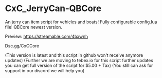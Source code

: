 # CxC_JerryCan-QBCore
An jerry can item script for vehicles and boats! Fully configurable config.lua file! QBCore newest version.

Preview: https://streamable.com/4bxwnh

Dsc.gg/CxCCore

(This version is latest and this script in github won't receive anymore updates)
(Further we are moving to tebex.io for this script further updates you can get full version of the script for $5.00 + Tax)
(You still can ask for support in our discord we will help you)
